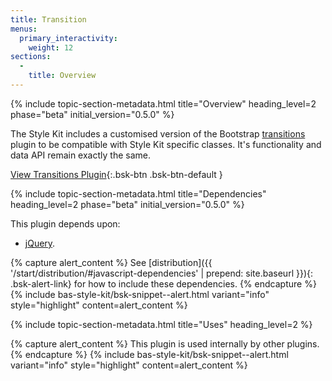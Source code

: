 ```yaml
---
title: Transition
menus:
  primary_interactivity:
    weight: 12
sections:
  -
    title: Overview
---
```


{% include topic-section-metadata.html
  title="Overview"
  heading_level=2
  phase="beta"
  initial_version="0.5.0"
%}

The Style Kit includes a customised version of the Bootstrap
[transitions](https://getbootstrap.com/docs/3.3/javascript/#transitions) plugin to be compatible with Style Kit specific
classes. It's functionality and data API remain exactly the same.

[View Transitions Plugin](https://getbootstrap.com/docs/3.3/javascript/#transitions){:.bsk-btn .bsk-btn-default }

{% include topic-section-metadata.html
  title="Dependencies"
  heading_level=2
  phase="beta"
  initial_version="0.5.0"
%}

This plugin depends upon:

* [jQuery](https://jquery.com).

{% capture alert_content %}
See [distribution]({{ '/start/distribution/#javascript-dependencies' | prepend: site.baseurl }}){: .bsk-alert-link} for
how to include these dependencies.
{% endcapture %}
{% include bas-style-kit/bsk-snippet--alert.html
  variant="info"
  style="highlight"
  content=alert_content
%}

{% include topic-section-metadata.html
  title="Uses"
  heading_level=2
%}

{% capture alert_content %}
This plugin is used internally by other plugins.
{% endcapture %}
{% include bas-style-kit/bsk-snippet--alert.html
  variant="info"
  style="highlight"
  content=alert_content
%}
